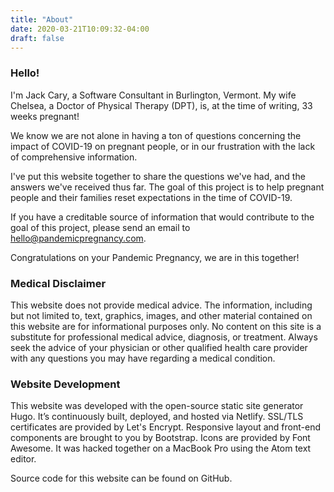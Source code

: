 ```yaml
---
title: "About"
date: 2020-03-21T10:09:32-04:00
draft: false
---
```


### Hello!
I'm Jack Cary, a Software Consultant in Burlington, Vermont. My wife Chelsea, a Doctor of Physical Therapy (DPT), is, at the time of writing, 33 weeks pregnant!

We know we are not alone in having a ton of questions concerning the impact of COVID-19 on pregnant people, or in our frustration with the lack of comprehensive information.

I've put this website together to share the questions we've had, and the answers we've received thus far.  The goal of this project is to help pregnant people and their families reset expectations in the time of COVID-19.

If you have a creditable source of information that would contribute to the goal of this project, please send an email to <a class="" href="mailto:hello@pandemicpregnancy.com">hello@pandemicpregnancy.com</a>.

Congratulations on your Pandemic Pregnancy, we are in this together!


### Medical Disclaimer
This website does not provide medical advice. The information, including but not limited to, text, graphics, images, and other material contained on this website are for informational purposes only. No content on this site is a substitute for professional medical advice, diagnosis, or treatment. Always seek the advice of your physician or other qualified health care provider with any questions you may have regarding a medical condition.


### Website Development
This website was developed with the open-source static site generator Hugo. It’s continuously built, deployed, and hosted via Netlify. SSL/TLS certificates are provided by Let's Encrypt. Responsive layout and front-end components are brought to you by Bootstrap. Icons are provided by Font Awesome. It was hacked together on a MacBook Pro using the Atom text editor.

Source code for this website can be found on GitHub.


